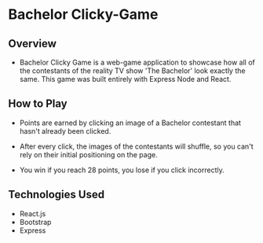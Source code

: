 # Bachelor Clicky-Game

## Overview

* Bachelor Clicky Game is a web-game application to showcase how all of the contestants of the reality TV show 'The Bachelor' look exactly the same. This game was built entirely with Express Node and React.

## How to Play

* Points are earned by clicking an image of a Bachelor contestant that hasn't already been clicked.

* After every click, the images of the contestants will shuffle, so you can't rely on their initial positioning on the page.

* You win if you reach 28 points, you lose if you click incorrectly.

## Technologies Used

* React.js
* Bootstrap
* Express